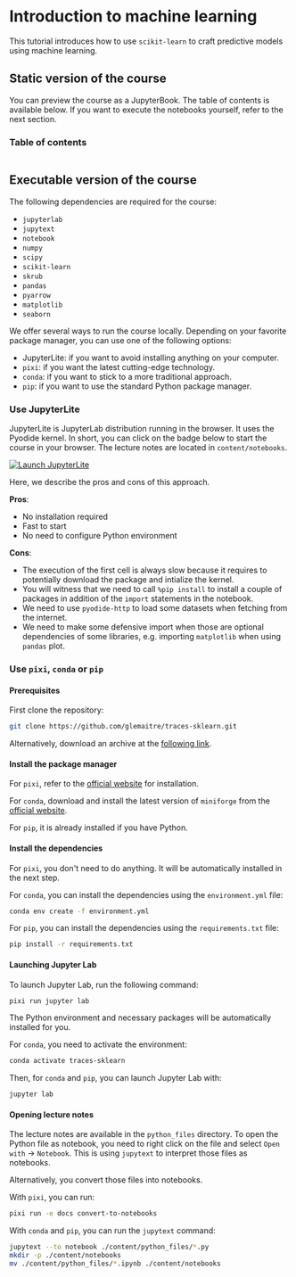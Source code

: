 # Introduction to machine learning

This tutorial introduces how to use `scikit-learn` to craft predictive models using
machine learning.

## Static version of the course

You can preview the course as a JupyterBook. The table of contents is available below.
If you want to execute the notebooks yourself, refer to the next section.

### Table of contents

```{tableofcontents}
```

## Executable version of the course

The following dependencies are required for the course:

- `jupyterlab`
- `jupytext`
- `notebook`
- `numpy`
- `scipy`
- `scikit-learn`
- `skrub`
- `pandas`
- `pyarrow`
- `matplotlib`
- `seaborn`

We offer several ways to run the course locally. Depending on your favorite package
manager, you can use one of the following options:

- JupyterLite: if you want to avoid installing anything on your computer.
- `pixi`: if you want the latest cutting-edge technology.
- `conda`: if you want to stick to a more traditional approach.
- `pip`: if you want to use the standard Python package manager.

### Use JupyterLite

JupyterLite is JupyterLab distribution running in the browser. It uses the Pyodide
kernel. In short, you can click on the badge below to start the course in your
browser. The lecture notes are located in `content/notebooks`.

[![Launch JupyterLite](/images/jupyterlite_badge.svg 'Our JupyterLite website')](https://glemaitre.github.io/traces-sklearn/jupyterlite)

Here, we describe the pros and cons of this approach.

**Pros**:

- No installation required
- Fast to start
- No need to configure Python environment

**Cons**:

- The execution of the first cell is always slow because it requires to potentially
  download the package and intialize the kernel.
- You will witness that we need to call `%pip install` to install a couple of packages
  in addition of the `import` statements in the notebook.
- We need to use `pyodide-http` to load some datasets when fetching from the internet.
- We need to make some defensive import when those are optional dependencies of
  some libraries, e.g. importing `matplotlib` when using `pandas` plot.

### Use `pixi`, `conda` or `pip`

#### Prerequisites

First clone the repository:

```bash
git clone https://github.com/glemaitre/traces-sklearn.git
```

Alternatively, download an archive at the
[following link](https://github.com/glemaitre/traces-sklearn/archive/refs/heads/main.zip).

#### Install the package manager

For `pixi`, refer to the [official website](https://pixi.sh/latest/#installation) for
installation.

For `conda`, download and install the latest version of `miniforge` from the [official
website](https://conda-forge.org/download/).

For `pip`, it is already installed if you have Python.

#### Install the dependencies

For `pixi`, you don't need to do anything. It will be automatically installed in the
next step.

For `conda`, you can install the dependencies using the `environment.yml` file:

```bash
conda env create -f environment.yml
```

For `pip`, you can install the dependencies using the `requirements.txt` file:

```bash
pip install -r requirements.txt
```

#### Launching Jupyter Lab

To launch Jupyter Lab, run the following command:

```bash
pixi run jupyter lab
```

The Python environment and necessary packages will be automatically installed for you.

For `conda`, you need to activate the environment:

```bash
conda activate traces-sklearn
```

Then, for `conda` and `pip`, you can launch Jupyter Lab with:

```bash
jupyter lab
```

#### Opening lecture notes

The lecture notes are available in the `python_files` directory. To open the Python
file as notebook, you need to right click on the file and select
`Open with` -> `Notebook`. This is using `jupytext` to interpret those files as
notebooks.

Alternatively, you convert those files into notebooks.

With `pixi`, you can run:

```bash
pixi run -e docs convert-to-notebooks
```

With `conda` and `pip`, you can run the `jupytext` command:

```bash
jupytext --to notebook ./content/python_files/*.py
mkdir -p ./content/notebooks
mv ./content/python_files/*.ipynb ./content/notebooks
```
